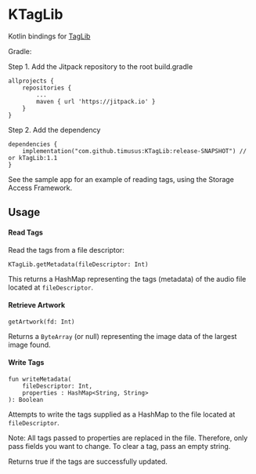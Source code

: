 # KTagLib

Kotlin bindings for [TagLib](https://github.com/taglib/taglib)

Gradle:

Step 1. Add the Jitpack repository to the root build.gradle

	allprojects {
		repositories {
			...
			maven { url 'https://jitpack.io' }
		}
	}

Step 2. Add the dependency

	dependencies {
	    implementation("com.github.timusus:KTagLib:release-SNAPSHOT") // or kTagLib:1.1
	}


See the sample app for an example of reading tags, using the Storage Access Framework.


## Usage ##

#### Read Tags ####

Read the tags from a file descriptor:

`KTagLib.getMetadata(fileDescriptor: Int)`

This returns a HashMap representing the tags (metadata) of the audio file located at `fileDescriptor`.

#### Retrieve Artwork ####

`getArtwork(fd: Int)`

Returns a `ByteArray` (or null) representing the image data of the largest image found.

#### Write Tags ####

    fun writeMetadata(
        fileDescriptor: Int,
        properties : HashMap<String, String>
    ): Boolean

Attempts to write the tags supplied as a HashMap to the file located at `fileDescriptor`.

Note: All tags passed to properties are replaced in the file. Therefore, only pass fields you want to change. To clear a tag, pass an empty string.

Returns true if the tags are successfully updated.
